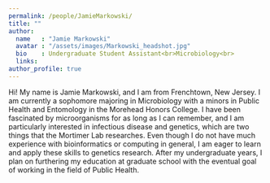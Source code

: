 ```yaml
---
permalink: /people/JamieMarkowski/
title: ""
author:
  name   : "Jamie Markowski"
  avatar : "/assets/images/Markowski_headshot.jpg"
  bio    : Undergraduate Student Assistant<br>Microbiology<br>
  links:
author_profile: true
---
```


Hi! My name is Jamie Markowski, and I am from Frenchtown, New Jersey. I am currently a sophomore majoring in Microbiology with a minors in Public Health and Entomology in the Morehead Honors College. I have been fascinated by microorganisms for as long as I can remember, and I am particularly interested in infectious disease and genetics, which are two things that the Mortimer Lab researches. Even though I do not have much experience with bioinformatics or computing in general, I am eager to learn and apply these skills to genetics research. After my undergraduate years, I plan on furthering my education at graduate school with the eventual goal of working in the field of Public Health.
